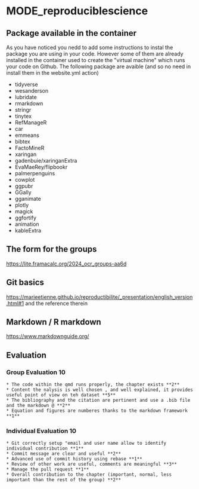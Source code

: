 # MODE_reproduciblescience

## Package available in the container

As you have noticed you nedd to add some instructions to instal the package you are using in your code. However some of them are already installed in the container used to create the "virtual machine" which runs your code on Github.
The following package are avaible (and so no need in install them in the website.yml action)

* tidyverse
* wesanderson
* lubridate
* rmarkdown
* stringr
* tinytex
* RefManageR
* car 
* emmeans
* bibtex
* FactoMineR
* xaringan
* gadenbuie/xaringanExtra
* EvaMaeRey/flipbookr
* palmerpenguins
* cowplot
* ggpubr
* GGally
* gganimate
* plotly
* magick
* ggfortify
* animation
* kableExtra



## The form for the groups 

https://lite.framacalc.org/2024_ocr_groups-aa6d

## Git basics 

https://marieetienne.github.io/reproductibilite/_presentation/english_version.html#1 and the reference therein


## Markdown / R markdown 

https://www.markdownguide.org/


## Evaluation

### Group Evaluation  **10**
	* The code within the qmd runs properly, the chapter exists **2**
	* Content the nalysis is well chosen , and well explained, it provides useful point of view on teh dataset **5**
	* The bibliography and the citation are pertinent and use a .bib file and the markdown @ **2**
	* Equation and figures are numberes thanks to the markdown framework **1**

### Individual Evaluation  **10**
	* Git correctly setup "email and user name allow to identify individual contribution **1**
	* Commit message are clear and useful **2**
	* Advanced use of commit history using rebase **1**
	* Review of other work are useful, comments are meaningful **3**
	* Manage the pull request **1**
	* Overall contribution to the chapter (important, normal, less important than the rest of the group) **2** 
